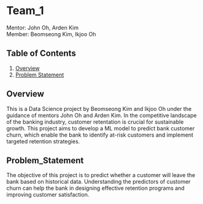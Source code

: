 # Team_1

Mentor: John Oh, Arden Kim  
Member: Beomseong Kim, Ikjoo Oh

## Table of Contents
1. [Overview](#overview)
2. [Problem Statement](#Problem_Statement)

## Overview

This is a Data Science project by Beomseong Kim and Ikjoo Oh under the guidance of mentors John Oh and Arden Kim. 
In the competitive landscape of the banking industry, customer retentation is crucial for sustainable growth. This project aims to develop a ML model to predict bank customer churn, which enable the bank to identify at-risk customers and implement targeted retention strategies. 

## Problem_Statement

The objective of this project is to predict whether a customer will leave the bank based on historical data. Understanding the predictors of customer churn can help the bank in designing effective retention programs and improving customer satisfaction.
